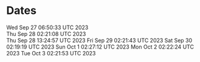 # Dates
Wed Sep 27 06:50:33 UTC 2023  
Thu Sep 28 02:21:08 UTC 2023  
Thu Sep 28 13:24:57 UTC 2023
Fri Sep 29 02:21:43 UTC 2023
Sat Sep 30 02:19:19 UTC 2023
Sun Oct 1 02:27:12 UTC 2023
Mon Oct 2 02:22:24 UTC 2023
Tue Oct 3 02:21:53 UTC 2023
